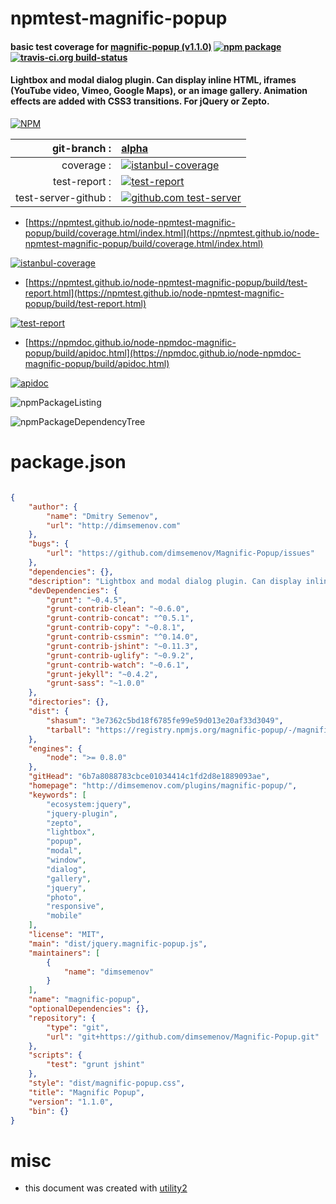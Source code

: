 # npmtest-magnific-popup

#### basic test coverage for  [magnific-popup (v1.1.0)](http://dimsemenov.com/plugins/magnific-popup/)  [![npm package](https://img.shields.io/npm/v/npmtest-magnific-popup.svg?style=flat-square)](https://www.npmjs.org/package/npmtest-magnific-popup) [![travis-ci.org build-status](https://api.travis-ci.org/npmtest/node-npmtest-magnific-popup.svg)](https://travis-ci.org/npmtest/node-npmtest-magnific-popup)

#### Lightbox and modal dialog plugin. Can display inline HTML, iframes (YouTube video, Vimeo, Google Maps), or an image gallery. Animation effects are added with CSS3 transitions. For jQuery or Zepto.

[![NPM](https://nodei.co/npm/magnific-popup.png?downloads=true&downloadRank=true&stars=true)](https://www.npmjs.com/package/magnific-popup)

| git-branch : | [alpha](https://github.com/npmtest/node-npmtest-magnific-popup/tree/alpha)|
|--:|:--|
| coverage : | [![istanbul-coverage](https://npmtest.github.io/node-npmtest-magnific-popup/build/coverage.badge.svg)](https://npmtest.github.io/node-npmtest-magnific-popup/build/coverage.html/index.html)|
| test-report : | [![test-report](https://npmtest.github.io/node-npmtest-magnific-popup/build/test-report.badge.svg)](https://npmtest.github.io/node-npmtest-magnific-popup/build/test-report.html)|
| test-server-github : | [![github.com test-server](https://npmtest.github.io/node-npmtest-magnific-popup/GitHub-Mark-32px.png)](https://npmtest.github.io/node-npmtest-magnific-popup/build/app/index.html) | | build-artifacts : | [![build-artifacts](https://npmtest.github.io/node-npmtest-magnific-popup/glyphicons_144_folder_open.png)](https://github.com/npmtest/node-npmtest-magnific-popup/tree/gh-pages/build)|

- [https://npmtest.github.io/node-npmtest-magnific-popup/build/coverage.html/index.html](https://npmtest.github.io/node-npmtest-magnific-popup/build/coverage.html/index.html)

[![istanbul-coverage](https://npmtest.github.io/node-npmtest-magnific-popup/build/screenCapture.buildCi.browser.%252Ftmp%252Fbuild%252Fcoverage.lib.html.png)](https://npmtest.github.io/node-npmtest-magnific-popup/build/coverage.html/index.html)

- [https://npmtest.github.io/node-npmtest-magnific-popup/build/test-report.html](https://npmtest.github.io/node-npmtest-magnific-popup/build/test-report.html)

[![test-report](https://npmtest.github.io/node-npmtest-magnific-popup/build/screenCapture.buildCi.browser.%252Ftmp%252Fbuild%252Ftest-report.html.png)](https://npmtest.github.io/node-npmtest-magnific-popup/build/test-report.html)

- [https://npmdoc.github.io/node-npmdoc-magnific-popup/build/apidoc.html](https://npmdoc.github.io/node-npmdoc-magnific-popup/build/apidoc.html)

[![apidoc](https://npmdoc.github.io/node-npmdoc-magnific-popup/build/screenCapture.buildCi.browser.%252Ftmp%252Fbuild%252Fapidoc.html.png)](https://npmdoc.github.io/node-npmdoc-magnific-popup/build/apidoc.html)

![npmPackageListing](https://npmtest.github.io/node-npmtest-magnific-popup/build/screenCapture.npmPackageListing.svg)

![npmPackageDependencyTree](https://npmtest.github.io/node-npmtest-magnific-popup/build/screenCapture.npmPackageDependencyTree.svg)



# package.json

```json

{
    "author": {
        "name": "Dmitry Semenov",
        "url": "http://dimsemenov.com"
    },
    "bugs": {
        "url": "https://github.com/dimsemenov/Magnific-Popup/issues"
    },
    "dependencies": {},
    "description": "Lightbox and modal dialog plugin. Can display inline HTML, iframes (YouTube video, Vimeo, Google Maps), or an image gallery. Animation effects are added with CSS3 transitions. For jQuery or Zepto.",
    "devDependencies": {
        "grunt": "~0.4.5",
        "grunt-contrib-clean": "~0.6.0",
        "grunt-contrib-concat": "^0.5.1",
        "grunt-contrib-copy": "~0.8.1",
        "grunt-contrib-cssmin": "^0.14.0",
        "grunt-contrib-jshint": "~0.11.3",
        "grunt-contrib-uglify": "~0.9.2",
        "grunt-contrib-watch": "~0.6.1",
        "grunt-jekyll": "~0.4.2",
        "grunt-sass": "~1.0.0"
    },
    "directories": {},
    "dist": {
        "shasum": "3e7362c5bd18f6785fe99e59d013e20af33d3049",
        "tarball": "https://registry.npmjs.org/magnific-popup/-/magnific-popup-1.1.0.tgz"
    },
    "engines": {
        "node": ">= 0.8.0"
    },
    "gitHead": "6b7a8088783cbce01034414c1fd2d8e1889093ae",
    "homepage": "http://dimsemenov.com/plugins/magnific-popup/",
    "keywords": [
        "ecosystem:jquery",
        "jquery-plugin",
        "zepto",
        "lightbox",
        "popup",
        "modal",
        "window",
        "dialog",
        "gallery",
        "jquery",
        "photo",
        "responsive",
        "mobile"
    ],
    "license": "MIT",
    "main": "dist/jquery.magnific-popup.js",
    "maintainers": [
        {
            "name": "dimsemenov"
        }
    ],
    "name": "magnific-popup",
    "optionalDependencies": {},
    "repository": {
        "type": "git",
        "url": "git+https://github.com/dimsemenov/Magnific-Popup.git"
    },
    "scripts": {
        "test": "grunt jshint"
    },
    "style": "dist/magnific-popup.css",
    "title": "Magnific Popup",
    "version": "1.1.0",
    "bin": {}
}
```



# misc
- this document was created with [utility2](https://github.com/kaizhu256/node-utility2)
